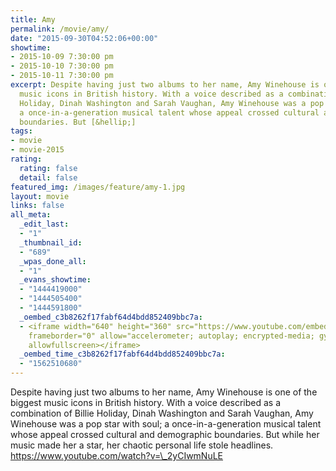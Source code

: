 ```yaml
---
title: Amy
permalink: /movie/amy/
date: "2015-09-30T04:52:06+00:00"
showtime:
- 2015-10-09 7:30:00 pm
- 2015-10-10 7:30:00 pm
- 2015-10-11 7:30:00 pm
excerpt: Despite having just two albums to her name, Amy Winehouse is one of the biggest
  music icons in British history. With a voice described as a combination of Billie
  Holiday, Dinah Washington and Sarah Vaughan, Amy Winehouse was a pop star with soul;
  a once-in-a-generation musical talent whose appeal crossed cultural and demographic
  boundaries. But [&hellip;]
tags:
- movie
- movie-2015
rating:
  rating: false
  detail: false
featured_img: /images/feature/amy-1.jpg
layout: movie
links: false
all_meta:
  _edit_last:
  - "1"
  _thumbnail_id:
  - "689"
  _wpas_done_all:
  - "1"
  _evans_showtime:
  - "1444419000"
  - "1444505400"
  - "1444591800"
  _oembed_c3b8262f17fabf64d4bdd852409bbc7a:
  - <iframe width="640" height="360" src="https://www.youtube.com/embed/_2yCIwmNuLE?feature=oembed"
    frameborder="0" allow="accelerometer; autoplay; encrypted-media; gyroscope; picture-in-picture"
    allowfullscreen></iframe>
  _oembed_time_c3b8262f17fabf64d4bdd852409bbc7a:
  - "1562510680"
---
```


Despite having just two albums to her name, Amy Winehouse is one of the biggest music icons in British history. With a voice described as a combination of Billie Holiday, Dinah Washington and Sarah Vaughan, Amy Winehouse was a pop star with soul; a once-in-a-generation musical talent whose appeal crossed cultural and demographic boundaries. But while her music made her a star, her chaotic personal life stole headlines. https://www.youtube.com/watch?v=\_2yCIwmNuLE
